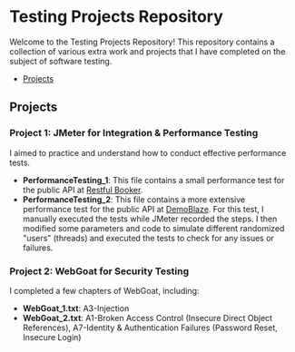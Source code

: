 # Testing Projects Repository

Welcome to the Testing Projects Repository! This repository contains a collection of various extra work and projects that I have completed on the subject of software testing.

- [Projects](#projects)

## Projects

### Project 1: JMeter for Integration & Performance Testing

I aimed to practice and understand how to conduct effective performance tests.

  - **PerformanceTesting_1**: This file contains a small performance test for the public API at [Restful Booker](https://restful-booker.herokuapp.com/apidoc/index.html).
  - **PerformanceTesting_2**: This file contains a more extensive performance test for the public API at [DemoBlaze](https://www.demoblaze.com/). For this test, I manually executed the tests while JMeter recorded the steps. I then modified some parameters and code to simulate different randomized "users" (threads) and executed the tests to check for any issues or failures.

### Project 2: WebGoat for Security Testing

I completed a few chapters of WebGoat, including:

  - **WebGoat_1.txt**: A3-Injection
  - **WebGoat_2.txt**: A1-Broken Access Control (Insecure Direct Object References), A7-Identity & Authentication Failures (Password Reset, Insecure Login)
